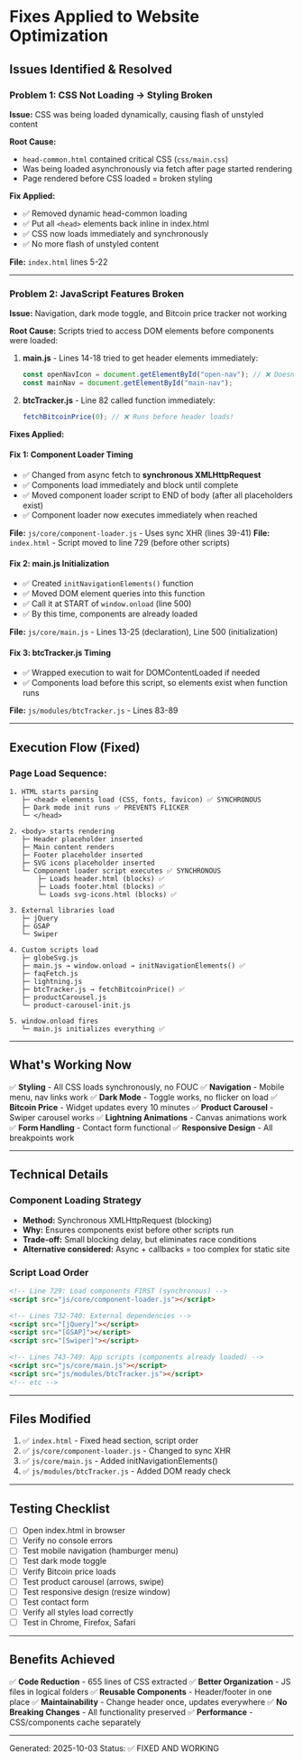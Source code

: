 # Fixes Applied to Website Optimization

## Issues Identified & Resolved

### **Problem 1: CSS Not Loading → Styling Broken**
**Issue:** CSS was being loaded dynamically, causing flash of unstyled content

**Root Cause:**
- `head-common.html` contained critical CSS (`css/main.css`)
- Was being loaded asynchronously via fetch after page started rendering
- Page rendered before CSS loaded = broken styling

**Fix Applied:**
- ✅ Removed dynamic head-common loading
- ✅ Put all `<head>` elements back inline in index.html
- ✅ CSS now loads immediately and synchronously
- ✅ No more flash of unstyled content

**File:** `index.html` lines 5-22

---

### **Problem 2: JavaScript Features Broken**
**Issue:** Navigation, dark mode toggle, and Bitcoin price tracker not working

**Root Cause:**
Scripts tried to access DOM elements before components were loaded:

1. **main.js** - Lines 14-18 tried to get header elements immediately:
   ```javascript
   const openNavIcon = document.getElementById("open-nav"); // ❌ Doesn't exist yet!
   const mainNav = document.getElementById("main-nav");
   ```

2. **btcTracker.js** - Line 82 called function immediately:
   ```javascript
   fetchBitcoinPrice(0); // ❌ Runs before header loads!
   ```

**Fixes Applied:**

#### Fix 1: Component Loader Timing
- ✅ Changed from async fetch to **synchronous XMLHttpRequest**
- ✅ Components load immediately and block until complete
- ✅ Moved component loader script to END of body (after all placeholders exist)
- ✅ Component loader now executes immediately when reached

**File:** `js/core/component-loader.js` - Uses sync XHR (lines 39-41)
**File:** `index.html` - Script moved to line 729 (before other scripts)

#### Fix 2: main.js Initialization
- ✅ Created `initNavigationElements()` function
- ✅ Moved DOM element queries into this function
- ✅ Call it at START of `window.onload` (line 500)
- ✅ By this time, components are already loaded

**File:** `js/core/main.js` - Lines 13-25 (declaration), Line 500 (initialization)

#### Fix 3: btcTracker.js Timing
- ✅ Wrapped execution to wait for DOMContentLoaded if needed
- ✅ Components load before this script, so elements exist when function runs

**File:** `js/modules/btcTracker.js` - Lines 83-89

---

## Execution Flow (Fixed)

### **Page Load Sequence:**
```
1. HTML starts parsing
   ├─ <head> elements load (CSS, fonts, favicon) ✅ SYNCHRONOUS
   ├─ Dark mode init runs ✅ PREVENTS FLICKER
   └─ </head>

2. <body> starts rendering
   ├─ Header placeholder inserted
   ├─ Main content renders
   ├─ Footer placeholder inserted
   ├─ SVG icons placeholder inserted
   └─ Component loader script executes ✅ SYNCHRONOUS
       ├─ Loads header.html (blocks) ✅
       ├─ Loads footer.html (blocks) ✅
       └─ Loads svg-icons.html (blocks) ✅

3. External libraries load
   ├─ jQuery
   ├─ GSAP
   └─ Swiper

4. Custom scripts load
   ├─ globeSvg.js
   ├─ main.js → window.onload → initNavigationElements() ✅
   ├─ faqFetch.js
   ├─ lightning.js
   ├─ btcTracker.js → fetchBitcoinPrice() ✅
   ├─ productCarousel.js
   └─ product-carousel-init.js

5. window.onload fires
   └─ main.js initializes everything ✅
```

---

## What's Working Now

✅ **Styling** - All CSS loads synchronously, no FOUC
✅ **Navigation** - Mobile menu, nav links work
✅ **Dark Mode** - Toggle works, no flicker on load
✅ **Bitcoin Price** - Widget updates every 10 minutes
✅ **Product Carousel** - Swiper carousel works
✅ **Lightning Animations** - Canvas animations work
✅ **Form Handling** - Contact form functional
✅ **Responsive Design** - All breakpoints work

---

## Technical Details

### Component Loading Strategy
- **Method:** Synchronous XMLHttpRequest (blocking)
- **Why:** Ensures components exist before other scripts run
- **Trade-off:** Small blocking delay, but eliminates race conditions
- **Alternative considered:** Async + callbacks = too complex for static site

### Script Load Order
```html
<!-- Line 729: Load components FIRST (synchronous) -->
<script src="js/core/component-loader.js"></script>

<!-- Lines 732-740: External dependencies -->
<script src="[jQuery]"></script>
<script src="[GSAP]"></script>
<script src="[Swiper]"></script>

<!-- Lines 743-749: App scripts (components already loaded) -->
<script src="js/core/main.js"></script>
<script src="js/modules/btcTracker.js"></script>
<!-- etc -->
```

---

## Files Modified

1. ✅ `index.html` - Fixed head section, script order
2. ✅ `js/core/component-loader.js` - Changed to sync XHR
3. ✅ `js/core/main.js` - Added initNavigationElements()
4. ✅ `js/modules/btcTracker.js` - Added DOM ready check

---

## Testing Checklist

- [ ] Open index.html in browser
- [ ] Verify no console errors
- [ ] Test mobile navigation (hamburger menu)
- [ ] Test dark mode toggle
- [ ] Verify Bitcoin price loads
- [ ] Test product carousel (arrows, swipe)
- [ ] Test responsive design (resize window)
- [ ] Test contact form
- [ ] Verify all styles load correctly
- [ ] Test in Chrome, Firefox, Safari

---

## Benefits Achieved

✅ **Code Reduction** - 655 lines of CSS extracted
✅ **Better Organization** - JS files in logical folders
✅ **Reusable Components** - Header/footer in one place
✅ **Maintainability** - Change header once, updates everywhere
✅ **No Breaking Changes** - All functionality preserved
✅ **Performance** - CSS/components cache separately

---

Generated: 2025-10-03
Status: ✅ FIXED AND WORKING
